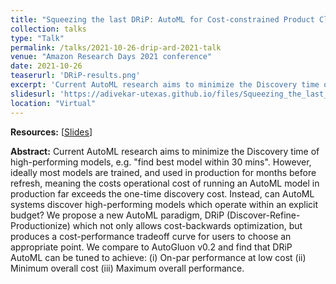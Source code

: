 ```yaml
---
title: "Squeezing the last DRiP: AutoML for Cost-constrained Product Classification"
collection: talks
type: "Talk"
permalink: /talks/2021-10-26-drip-ard-2021-talk
venue: "Amazon Research Days 2021 conference"
date: 2021-10-26
teaserurl: 'DRiP-results.png'
excerpt: 'Current AutoML research aims to minimize the Discovery time of high-performing models, e.g. &quot;find best model within 30 mins&quot;. However, ideally most models are trained, and used in production for months before refresh, meaning the costs operational cost of running an AutoML model in production far exceeds the one-time discovery cost. Instead, can AutoML systems discover high-performing models which operate within an explicit budget? We propose a new AutoML paradigm, DRiP (Discover-Refine-Productionize) which not only allows cost-backwards optimization, but produces a cost-performance tradeoff curve for users to choose an appropriate point. We compare to AutoGluon v0.2 and find that DRiP AutoML can be tuned to achieve: (i) On-par performance at low cost (ii) Minimum overall cost (iii) Maximum overall performance.'
slidesurl: 'https://adivekar-utexas.github.io/files/Squeezing_the_last_DRiP_ARD_2021_slides.pdf'
location: "Virtual"
---
```


**Resources:** [[Slides](https://adivekar-utexas.github.io/files/Squeezing_the_last_DRiP_ARD_2021_slides.pdf)]

**Abstract:**
Current AutoML research aims to minimize the Discovery time of high-performing models, e.g. &quot;find best model within 30 mins&quot;. However, ideally most models are trained, and used in production for months before refresh, meaning the costs operational cost of running an AutoML model in production far exceeds the one-time discovery cost. Instead, can AutoML systems discover high-performing models which operate within an explicit budget? We propose a new AutoML paradigm, DRiP (Discover-Refine-Productionize) which not only allows cost-backwards optimization, but produces a cost-performance tradeoff curve for users to choose an appropriate point. We compare to AutoGluon v0.2 and find that DRiP AutoML can be tuned to achieve: (i) On-par performance at low cost (ii) Minimum overall cost (iii) Maximum overall performance.
